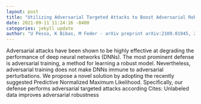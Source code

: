 ```yaml
--- 
layout: post 
title: "Utilizing Adversarial Targeted Attacks to Boost Adversarial Robustness" 
date: 2021-09-11 11:24:16 -0400 
categories: jekyll update 
author: "U Pesso, K Bibas, M Feder - arXiv preprint arXiv:2109.01945, 2021" 
--- 
```

Adversarial attacks have been shown to be highly effective at degrading the performance of deep neural networks (DNNs). The most prominent defense is adversarial training, a method for learning a robust model. Nevertheless, adversarial training does not make DNNs immune to adversarial perturbations. We propose a novel solution by adopting the recently suggested Predictive Normalized Maximum Likelihood. Specifically, our defense performs adversarial targeted attacks according Cites: Unlabeled data improves adversarial robustness